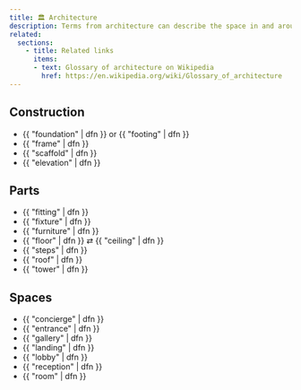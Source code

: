 ```yaml
---
title: 🏛️ Architecture
description: Terms from architecture can describe the space in and around things.
related:
  sections:
    - title: Related links
      items:
      - text: Glossary of architecture on Wikipedia
        href: https://en.wikipedia.org/wiki/Glossary_of_architecture
---
```


## Construction

* {{ "foundation" | dfn }} or {{ "footing" | dfn }}
* {{ "frame" | dfn }}
* {{ "scaffold" | dfn }}
* {{ "elevation" | dfn }}

## Parts

* {{ "fitting" | dfn }}
* {{ "fixture" | dfn }}
* {{ "furniture" | dfn }}
* {{ "floor" | dfn }} ⇄ {{ "ceiling" | dfn }}
* {{ "steps" | dfn }}
* {{ "roof" | dfn }}
* {{ "tower" | dfn }}

## Spaces

* {{ "concierge" | dfn }}
* {{ "entrance" | dfn }}
* {{ "gallery" | dfn }}
* {{ "landing" | dfn }}
* {{ "lobby" | dfn }}
* {{ "reception" | dfn }}
* {{ "room" | dfn }}
